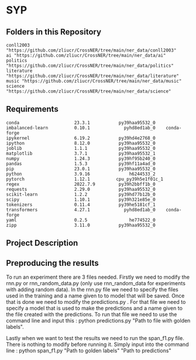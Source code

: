 # SYP

## Folders in this Repository

```$ 
conll2003 "https://github.com/zliucr/CrossNER/tree/main/ner_data/conll2003"
ai "https://github.com/zliucr/CrossNER/tree/main/ner_data/ai"
politics "https://github.com/zliucr/CrossNER/tree/main/ner_data/politics"
literature "https://github.com/zliucr/CrossNER/tree/main/ner_data/literature"
music "https://github.com/zliucr/CrossNER/tree/main/ner_data/music"
science "https://github.com/zliucr/CrossNER/tree/main/ner_data/science"
```

## Requirements
```$ 
conda                     23.3.1           py39haa95532_0
imbalanced-learn          0.10.1             pyhd8ed1ab_0    conda-forge
ipykernel                 6.19.2           py39hd4e2768_0
ipython                   8.12.0           py39haa95532_0
joblib                    1.1.1            py39haa95532_0
matplotlib                3.7.1            py39haa95532_1
numpy                     1.24.3           py39hf95b240_0
pandas                    1.5.3            py39hf11a4ad_0
pip                       23.0.1           py39haa95532_0
python                    3.9.16               h6244533_2
pytorch                   1.12.1          cpu_py39h5e1f01c_1
regex                     2022.7.9         py39h2bbff1b_0
requests                  2.29.0           py39haa95532_0
scikit-learn              1.2.2            py39hd77b12b_0
scipy                     1.10.1           py39h321e85e_0
tokenizers                0.11.4           py39he5181cf_1
transformers              4.27.1             pyhd8ed1ab_0    conda-forge
yaml                      0.2.5                he774522_0
zipp                      3.11.0           py39haa95532_0
```
## Project Description 



## Preproducing the results
To run an experiment there are 3 files needed. Firstly we need to modify the rnn.py or rnn_random_data.py (only use rnn_random_data for experiments with adding random data). In the rnn.py file we need to specify the files used in the training and a name given to to model that will be saved. Once that is done we need to modify the predictions.py . For that file we need to specify a model that is used to make the predictions and a name given to the file created with the predictions. To run that file we need to use the command line and input this : python predictions.py "Path to file with golden labels".

Lastly when we want to test the results we need to run the span_f1.py file. There is nothing to modify before running it. Simply input into the command line :
python span_f1.py "Path to golden labels" "Path to predictions"
